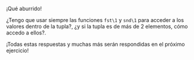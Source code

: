 ¡Qué aburrido! 

¿Tengo que usar siempre las funciones `fst\1` y `snd\1` para acceder a los valores dentro de la tupla?, ¿y si la tupla es de más de 2 elementos, cómo accedo a ellos?.

¡Todas estas respuestas y muchas más serán respondidas en el próximo ejercicio!
